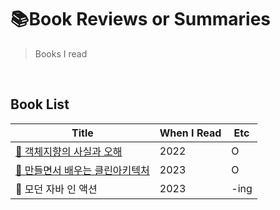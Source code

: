 # 📚Book Reviews or Summaries
>Books I read

<br/>

## Book List

| Title   | When I Read  | Etc  |
| ------ | ------------- | ------------- |
| [📃 객체지향의 사실과 오해](https://github.com/ttaehee/book-reviews/tree/main/%EA%B0%9D%EC%B2%B4%EC%A7%80%ED%96%A5%EC%9D%98_%EC%82%AC%EC%8B%A4%EA%B3%BC_%EC%98%A4%ED%95%B4) | 2022 | O |
| [📃 만들면서 배우는 클린아키텍처](https://github.com/ttaehee/book-reviews/tree/main/%EB%A7%8C%EB%93%A4%EB%A9%B4%EC%84%9C_%EB%B0%B0%EC%9A%B0%EB%8A%94_%ED%81%B4%EB%A6%B0_%EC%95%84%ED%82%A4%ED%85%8D%EC%B2%98) | 2023 | O |
| 📃 모던 자바 인 액션 | 2023 | -ing |  

<br/>     
